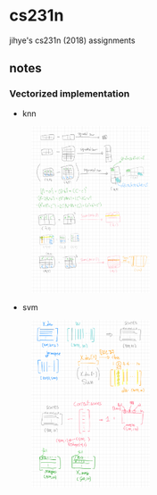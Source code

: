 # cs231n
jihye's cs231n (2018) assignments

## notes
### Vectorized implementation

* knn
<figure>
    <img src='./asset/a01-knn.png' width='50%'>
</figure>

* svm
<figure>
  <img src='./asset/a01-svm.png' width='50%'>
</figure>
